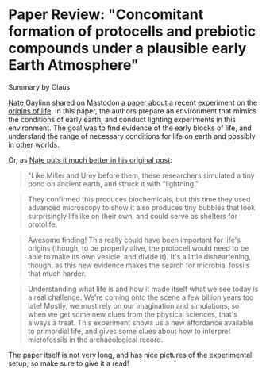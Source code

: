 # Paper Review: "Concomitant formation of protocells and prebiotic compounds under a plausible early Earth Atmosphere"

Summary by Claus

[Nate Gaylinn](https://tech.lgbt/@ngaylinn) shared on Mastodon a [paper about a recent experiment on the origins of life](https://www.pnas.org/doi/10.1073/pnas.2413816122). In this paper, the authors prepare an environment that mimics the conditions of early earth, and conduct lighting experiments in this environment. The goal was to find evidence of the early blocks of life, and understand the range of necessary conditions for life on earth and possibly in other worlds.

Or, as [Nate puts it much better in his original post](https://tech.lgbt/@ngaylinn/114002744361757569): 

> "Like Miller and Urey before them, these researchers simulated a tiny pond on ancient earth, and struck it with "lightning."

> They confirmed this produces biochemicals, but this time they used advanced microscopy to show it also produces tiny bubbles that look surprisingly lifelike on their own, and could serve as shelters for protolife.

> Awesome finding! This really could have been important for life's origins (though, to be properly alive, the protocell would need to be able to make its own vesicle, and divide it). It's a little disheartening, though, as this new evidence makes the search for microbial fossils that much harder.

> Understanding what life is and how it made itself what we see today is a real challenge. We're coming onto the scene a few billion years too late! Mostly, we must rely on our imagination and simulations, so when we get some new clues from the physical sciences, that's always a treat. This experiment shows us a new affordance available to primordial life, and gives some clues about how to interpret microfossils in the archaeological record.

The paper itself is not very long, and has nice pictures of the experimental setup, so make sure to give it a read!
